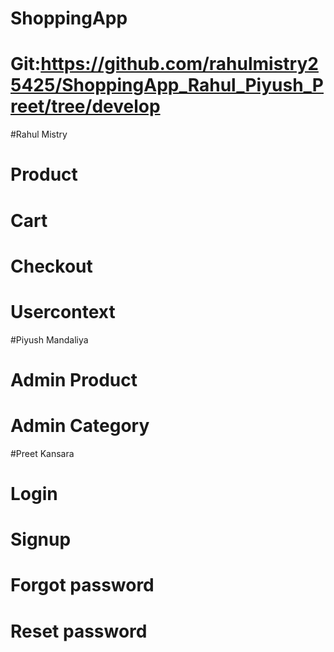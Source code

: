 # ShoppingApp
# Git:https://github.com/rahulmistry25425/ShoppingApp_Rahul_Piyush_Preet/tree/develop
#Rahul Mistry
# Product
# Cart
# Checkout
# Usercontext

#Piyush Mandaliya
# Admin Product 
# Admin Category

#Preet Kansara
# Login
# Signup
# Forgot password
# Reset password
